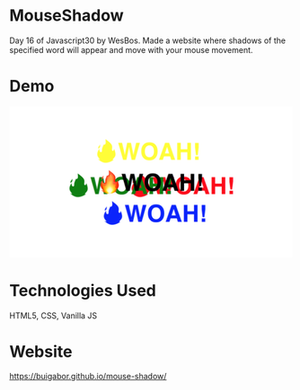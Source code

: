 # MouseShadow

Day 16 of Javascript30 by WesBos. Made a website where shadows of the specified word will appear and move with your mouse movement.

# Demo

<img src="images/Demo.png">

# Technologies Used

HTML5, CSS, Vanilla JS

# Website

https://buigabor.github.io/mouse-shadow/

